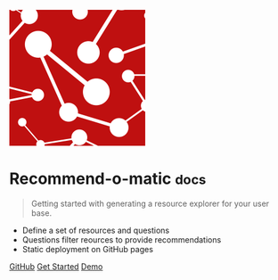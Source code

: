 ![logo](_img/SRCC-square-red.png)

# Recommend-o-matic <small>docs</small>

> Getting started with generating a resource explorer for your user base.

- Define a set of resources and questions
- Questions filter reources to provide recommendations
- Static deployment on GitHub pages


<style>
section.cover .cover-main > p:last-child a:last-child {
    background-color: var(--theme-color, #ec9595);
    color: #fff;
}

section.cover .cover-main>p:last-child a {
    border: 1px solid #e95b43 !important;
    color: white !important;
}

.cover {
    background: linear-gradient(to left bottom, hsl(0, 64.3%, 69.2%) 0%,hsl(0, 72.1%, 57.8%) 100%) !important;
    color: white;
}

.cover-main span {
    color: whitesmoke !important;
}
</style>

[GitHub](https://github.com/stanford-rc/recommend-o-matic/)
[Get Started](#recommend-o-matic)
[Demo](https://stanford-rc.github.io/recommend-o-matic/demo/horizontal-layout/)
